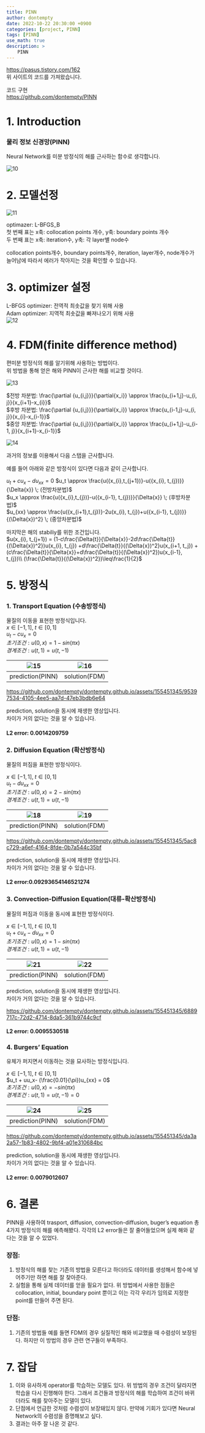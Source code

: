 ```yaml
---
title: PINN
author: dontempty
date: 2022-10-22 20:30:00 +0900
categories: [project, PINN]
tags: [PINN]
use_math: true
description: >
    PINN
---
```


<https://pasus.tistory.com/162>  
위 사이트의 코드를 가져왔습니다.  

코드 구현  
<https://github.com/dontempty/PINN>

# 1. Introduction
### 물리 정보 신경망(PINN)  
Neural Network를 미분 방정식의 해를 근사하는 함수로 생각합니다.

 ![10](https://github.com/dontempty/dontempty.github.io/assets/155451345/84f73cc0-6345-4336-93a8-b9fce8275bd6)


# 2. 모델선정

![11](https://github.com/dontempty/dontempty.github.io/assets/155451345/ee5ccd10-fcec-4f33-ad8d-4faf85cad4f7)

optimazer: L-BFGS_B  
첫 번째 표는 x축: collocation points 개수, y축: boundary points 개수  
두 번째 표는 x축: iteration수, y축: 각 layer별 node수  

collocation points개수, boundary points개수, iteration, layer개수, node개수가 늘어남에 따라서 에러가 작아지는 것을 확인할 수 있습니다.  

# 3. optimizer 설정
L-BFGS optimizer: 전역적 최솟값을 찾기 위해 사용  
 Adam optimizer: 지역적 최솟값을 빠져나오기 위해 사용  
![12](https://github.com/dontempty/dontempty.github.io/assets/155451345/b468f3cd-0732-42e0-befb-b533a734bc37)


# 4. FDM(finite difference method)
편미분 방정식의 해를 알기위해 사용하는 방법이다.  
위 방법을 통해 얻은 해와 PINN이 근사한 해를 비교할 것이다.  

 ![13](https://github.com/dontempty/dontempty.github.io/assets/155451345/656134ab-de33-4cfb-8fb6-43b0b7affbc3)


$전방 차분법: \frac{\partial {u_{i,j}}}{\partial{x_i}} \approx \frac{u_{i+1,j}-u_{i, j}}{x_{i+1}-x_{i}}$  
$후방 차분법: \frac{\partial {u_{i,j}}}{\partial{x_i}} \approx \frac{u_{i-1,j}-u_{i, j}}{x_{i}-x_{i-1}}$  
$중앙 차분법: \frac{\partial {u_{i,j}}}{\partial{x_i}} \approx \frac{u_{i+1,j}-u_{i-1, j}}{x_{i+1}-x_{i-1}}$  

![14](https://github.com/dontempty/dontempty.github.io/assets/155451345/8cf47a28-4496-4487-b7e4-b7863fc78205)

과거의 정보를 이용해서 다음 스탭을 근사합니다.  

예를 들어 아래와 같은 방정식이 있다면 다음과 같이 근사합니다.  

$u_t + cu_x-du_{xx} = 0$
$u_t \approx \frac{u({x_{i},t_{j+1})}-u({x_{i}, t_{j})}}{\Delta{x}} \; (전방차분법)$  
$u_x \approx \frac{u({x_{i},t_{j})}-u({x_{i-1}, t_{j})}}{\Delta{x}} \; (후방차분법)$  
$u_{xx} \approx \frac{u({x_{i+1},t_{j})}-2u(x_{i}, t_{j})+u({x_{i-1}, t_{j})}}{(\Delta{x})^2} \; (중앙차분법)$  

마지막은 해의 stabiliy를 위한 조건입니다.  
$u(x_{i}, t_{j+1}) = 
(1-c\frac{\Delta{t}}{\Delta{x}}-2d\frac{\Delta{t}}{(\Delta{x})^2})u(x_{i}, t_{j})
+d\frac{\Delta{t}}{(\Delta{x})^2}u(x_{i+1, t_j})
+(c\frac{\Delta{t}}{\Delta{x}}+d\frac{\Delta{t}}{(\Delta{x})^2})u(x_{i-1}, t_{j})\\
(\frac{\Delta{t}}{(\Delta{x})^2})\leq\frac{1}{2}$

# 5. 방정식

### 1. Transport Equation (수송방정식)
물질의 이동을 표현한 방정식입니다.  
$x \in [-1, 1],\; t \in [0, 1]$  
$u_t - cu_x = 0$  
$초기조건: u(0, x) = 1 - sin(\pi x)$  
$경계조건: u(t, 1) = u(t, -1)$  

![15](https://github.com/dontempty/dontempty.github.io/assets/155451345/a0825891-7aed-442a-8a09-6405cffef32e) | ![16](https://github.com/dontempty/dontempty.github.io/assets/155451345/d9dd9124-b96c-44c3-a418-b15207d8750e) 
---|---|  
prediction(PINN)| solution(FDM)|

https://github.com/dontempty/dontempty.github.io/assets/155451345/95397534-4105-4ee5-aa7d-47eb3bdb6e64

prediction, solution을 동시에 재생한 영상입니다.  
차이가 거의 없다는 것을 알 수 있습니다.  

#### L2 error: 0.0014209759

### 2. Diffusion Equation (확산방정식)
물질의 퍼짐을 표현한 방정식이다.  

$x \in [-1, 1],\; t \in [0, 1]$  
$u_t - du_{xx} = 0$  
$초기조건: u(0, x) = 2 - sin(\pi x)$  
$경계조건: u(t, 1) = u(t, -1)$  

![18](https://github.com/dontempty/dontempty.github.io/assets/155451345/99e3457f-1daf-4674-b6ff-562ca582b894) | ![19](https://github.com/dontempty/dontempty.github.io/assets/155451345/97369222-6c1d-4974-9889-ba12c1bcb6ee)
---|---|
prediction(PINN)| solution(FDM) 

https://github.com/dontempty/dontempty.github.io/assets/155451345/5ac8c729-a6ef-4164-8fde-0b7a544c35bf

prediction, solution을 동시에 재생한 영상입니다.  
차이가 거의 없다는 것을 알 수 있습니다.  


#### L2 error:0.09293654146521274

### 3. Convection-Diffusion Equation(대류-확산방정식)
물질의 퍼짐과 이동을 동시에 표현한 방정식이다.  

$x \in [-1, 1],\; t \in [0, 1]$  
$u_t + cu_x- du_{xx} = 0$  
$초기조건: u(0, x) = 1 - sin(\pi x)$  
$경계조건: u(t, 1) = u(t, -1)$  

 ![21](https://github.com/dontempty/dontempty.github.io/assets/155451345/d5dc38a3-8ab9-4790-b7a4-b9fa7256e5e8)| ![22](https://github.com/dontempty/dontempty.github.io/assets/155451345/35ccdf28-96e2-490b-9c18-25950b191621) 
---|---|
prediction(PINN)| solution(FDM) 

prediction, solution을 동시에 재생한 영상입니다.  
차이가 거의 없다는 것을 알 수 있습니다.  

https://github.com/dontempty/dontempty.github.io/assets/155451345/6889717c-72d2-4714-8da5-361b9744c9cf

#### L2 error: 0.0095530518

### 4. Burgers’ Equation
유체가 퍼지면서 이동하는 것을 묘사하는 방정식입니다.  

$x \in [-1, 1],\; t \in [0, 1]$  
$u_t + uu_x- (\frac{0.01}{\pi})u_{xx} = 0$  
$초기조건: u(0, x) = - sin(\pi x)$  
$경계조건: u(t, 1) = u(t, -1) = 0$  

![24](https://github.com/dontempty/dontempty.github.io/assets/155451345/769571be-b5ee-42a0-9e7c-f86a9a248355) | ![25](https://github.com/dontempty/dontempty.github.io/assets/155451345/e7660074-5753-4b17-8213-eb607ed93e6a)
---|---|  
prediction(PINN)| solution(FDM) 

https://github.com/dontempty/dontempty.github.io/assets/155451345/da3a2a57-1b83-4802-9bf4-a01e310684bc

prediction, solution을 동시에 재생한 영상입니다.  
차이가 거의 없다는 것을 알 수 있습니다.  

#### L2 error: 0.0079012607

# 6. 결론
PINN을 사용하여 trasport, diffusion, convection-diffusion,  buger’s equation 총 4가지 방정식의 해를 예측해봤다. 각각의 L2 error들은 잘 줄어들었으며 실제 해와 같다는 것을 알 수 있었다.  

### 장점:  
1. 방정식의 해를 찾는 기존의 방법을 모른다고 하더라도 데이터를 생성해서 함수에 넣어주기만 하면 해를 잘 찾아준다.   
2. 실험을 통해 실제 데이터를 얻을 필요가 없다. 위 방법에서 사용한 점들은 collocation, initial, boundary point 뿐이고 이는 각각 우리가 임의로 지정한 point를 만들어 주면 된다.  
### 단점:  
1. 기존의 방법들 예를 들면 FDM의 경우 실질적인 해와 비교했을 때 수렴성이 보장된다. 하지만 이 방법의 경우 관련 연구들이 부족하다.  

# 7. 잡담
1. 이와 유사하게 operator를 학습하는 모델도 있다. 위 방법의 경우 조건이 달라지면 학습을 다시 진행해야 한다. 그래서 조건들과 방정식의 해를 학습하여 조건이 바뀌더라도 해를 찾아주는 모델이 있다.  
2. 단점에서 언급한 것처럼 수렴성이 보장돼있지 않다. 만약에 기회가 있다면 Neural Network의 수렴성을 증명해보고 싶다.  
3. 결과는 아주 잘 나온 것 같다.  






